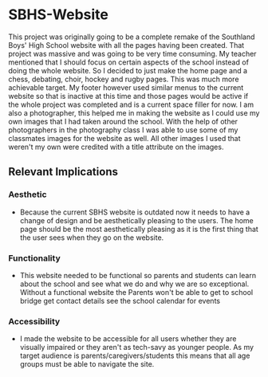 # SBHS-Website

This project was originally going to be a complete remake of the Southland Boys' High School website with all the pages having been created. That project was massive and was going to be very time consuming. My teacher mentioned that I should focus on certain aspects of the school instead of doing the whole website. So I decided to just make the home page and a chess, debating, choir, hockey and rugby pages. This was much more achievable target. My footer however used similar menus to the current website so that is inactive at this time and those pages would be active if the whole project was completed and is a current space filler for now. I am also a photographer, this helped me in making the website as I could use my own images that I had taken around the school. With the help of other photographers in the photography class I was able to use some of my classmates images for the website as well. All other images I used that weren't my own were credited with a title attribute on the images. 

## Relevant Implications

### Aesthetic  
- Because the current SBHS website is outdated now it needs to have a change of design and be aesthetically pleasing to the users. The home page should be the most aesthetically pleasing as it is the first thing that the user sees when they go on the website. 
### Functionality 
- This website needed to be functional so parents and students can learn about the school and see what we do and why we are so exceptional. Without a functional website the Parents won't be able to get to school bridge get contact details see the school calendar for events 
### Accessibility
- I made the website to be accessible for all users whether they are visually impaired or they aren't as tech-savy as younger people. As my target audience is parents/caregivers/students this means that all age groups must be able to navigate the site.
